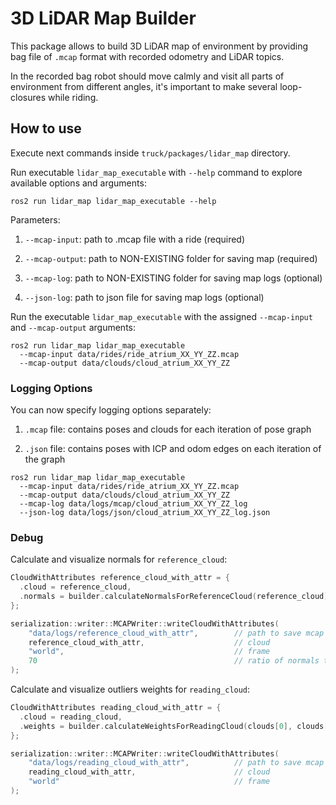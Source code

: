 # 3D LiDAR Map Builder

This package allows to build 3D LiDAR map of environment by providing bag file of `.mcap` format with recorded odometry and LiDAR topics.

In the recorded bag robot should move calmly and visit all parts of environment from different angles, it's important to make several loop-closures while riding.

## How to use

Execute next commands inside `truck/packages/lidar_map` directory.

Run executable `lidar_map_executable` with `--help` command to explore available options and arguments:
```console
ros2 run lidar_map lidar_map_executable --help
```

Parameters:

1. `--mcap-input`: path to .mcap file with a ride (required)

2. `--mcap-output`: path to NON-EXISTING folder for saving map (required)

3. `--mcap-log`: path to NON-EXISTING folder for saving map logs (optional)

4. `--json-log`: path to json file for saving map logs (optional)

Run the executable `lidar_map_executable` with the assigned `--mcap-input` and `--mcap-output` arguments:
```console
ros2 run lidar_map lidar_map_executable
  --mcap-input data/rides/ride_atrium_XX_YY_ZZ.mcap
  --mcap-output data/clouds/cloud_atrium_XX_YY_ZZ
```


### Logging Options

You can now specify logging options separately:

1. `.mcap` file: contains poses and clouds for each iteration of pose graph

2. `.json` file: contains poses with ICP and odom edges on each iteration of the graph

```console
ros2 run lidar_map lidar_map_executable
  --mcap-input data/rides/ride_atrium_XX_YY_ZZ.mcap
  --mcap-output data/clouds/cloud_atrium_XX_YY_ZZ
  --mcap-log data/logs/mcap/cloud_atrium_XX_YY_ZZ_log
  --json-log data/logs/json/cloud_atrium_XX_YY_ZZ_log.json
```
### Debug

Calculate and visualize normals for `reference_cloud`:

```c++
CloudWithAttributes reference_cloud_with_attr = {
  .cloud = reference_cloud,
  .normals = builder.calculateNormalsForReferenceCloud(reference_cloud),
};

serialization::writer::MCAPWriter::writeCloudWithAttributes(
    "data/logs/reference_cloud_with_attr",        // path to save mcap file
    reference_cloud_with_attr,                    // cloud
    "world",                                      // frame
    70                                            // ratio of normals to be visualized
);
```

Calculate and visualize outliers weights for `reading_cloud`:

```c++
CloudWithAttributes reading_cloud_with_attr = {
  .cloud = reading_cloud,
  .weights = builder.calculateWeightsForReadingCloud(clouds[0], clouds[1])
};

serialization::writer::MCAPWriter::writeCloudWithAttributes(
    "data/logs/reading_cloud_with_attr",          // path to save mcap file
    reading_cloud_with_attr,                      // cloud
    "world"                                       // frame
);
```
